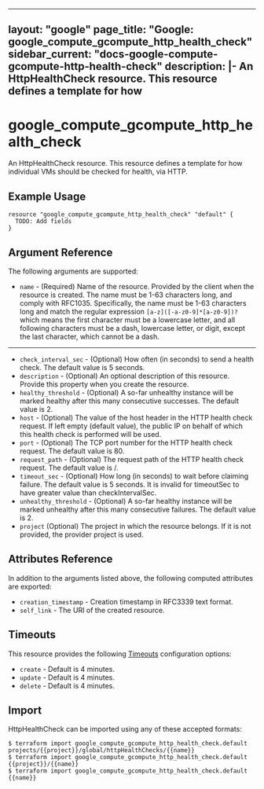 <!---
 ----------------------------------------------------------------------------

     ***     AUTO GENERATED CODE    ***    AUTO GENERATED CODE     ***

 ----------------------------------------------------------------------------

     This file is automatically generated by magic-modules, and manual
     changes will be clobbered when the file is regenerated.

     Please read more about how to change this file in
     .github/CONTRIBUTING.md.

 ----------------------------------------------------------------------------
--->
---
layout: "google"
page_title: "Google: google_compute_gcompute_http_health_check"
sidebar_current: "docs-google-compute-gcompute-http-health-check"
description: |-
  An HttpHealthCheck resource. This resource defines a template for how
---

# google\_compute\_gcompute\_http\_health\_check

An HttpHealthCheck resource. This resource defines a template for how
individual VMs should be checked for health, via HTTP.


## Example Usage

```hcl
resource "google_compute_gcompute_http_health_check" "default" {
  TODO: Add fields
}
```

## Argument Reference

The following arguments are supported:

* `name` -
  (Required)
  Name of the resource. Provided by the client when the resource is
created. The name must be 1-63 characters long, and comply with
RFC1035.  Specifically, the name must be 1-63 characters long and
match the regular expression `[a-z]([-a-z0-9]*[a-z0-9])?` which means
the first character must be a lowercase letter, and all following
characters must be a dash, lowercase letter, or digit, except the
last character, which cannot be a dash.


- - -

* `check_interval_sec` -
  (Optional)
  How often (in seconds) to send a health check. The default value is 5
seconds.
* `description` -
  (Optional)
  An optional description of this resource. Provide this property when
you create the resource.
* `healthy_threshold` -
  (Optional)
  A so-far unhealthy instance will be marked healthy after this many
consecutive successes. The default value is 2.
* `host` -
  (Optional)
  The value of the host header in the HTTP health check request. If
left empty (default value), the public IP on behalf of which this
health check is performed will be used.
* `port` -
  (Optional)
  The TCP port number for the HTTP health check request.
The default value is 80.
* `request_path` -
  (Optional)
  The request path of the HTTP health check request.
The default value is /.
* `timeout_sec` -
  (Optional)
  How long (in seconds) to wait before claiming failure.
The default value is 5 seconds.  It is invalid for timeoutSec to have
greater value than checkIntervalSec.
* `unhealthy_threshold` -
  (Optional)
  A so-far healthy instance will be marked unhealthy after this many
consecutive failures. The default value is 2.
* `project` (Optional) The project in which the resource belongs.
    If it is not provided, the provider project is used.


## Attributes Reference

In addition to the arguments listed above, the following computed attributes are exported:

* `creation_timestamp` -
  Creation timestamp in RFC3339 text format.
* `self_link` - The URI of the created resource.


## Timeouts

This resource provides the following
[Timeouts](/docs/configuration/resources.html#timeouts) configuration options:

- `create` - Default is 4 minutes.
- `update` - Default is 4 minutes.
- `delete` - Default is 4 minutes.

## Import

HttpHealthCheck can be imported using any of these accepted formats:

```
$ terraform import google_compute_gcompute_http_health_check.default projects/{{project}}/global/httpHealthChecks/{{name}}
$ terraform import google_compute_gcompute_http_health_check.default {{project}}/{{name}}
$ terraform import google_compute_gcompute_http_health_check.default {{name}}
```
